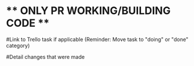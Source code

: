 # ** ONLY PR WORKING/BUILDING CODE **
#Link to Trello task if applicable (Reminder: Move task to "doing" or "done" category)


#Detail changes that were made

